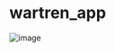 # wartren_app

![image](https://github.com/anggarmadi/wartren_app/assets/89975341/24bf937c-305b-49d3-8d56-70f142af32ad)

